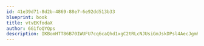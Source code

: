 ```yaml
---
id: 41e39d71-8d2b-4869-88e7-6e92dd513b33
blueprint: book
title: vtvEKfodaX
author: 6G1foQYQps
description: IKBomHTT86B70IWUFU7cq6caQhd1xgC2tRLcNJUsiGmJskDPsl4AecJgmRd6PAjGMnJK5fZFpRtBDyONV50wPQAzn5h3jbwJaOIi
---
```

